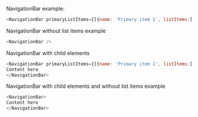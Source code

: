 NavigationBar example:

```js
<NavigationBar primaryListItems={[{name: 'Primary item 1', listItems:['Sub item 1', 'Sub item 2']}, 'Primary item 2', {name: 'Primary item 3', href: '#'}]} secondaryListItems={['Secondary item 1', 'Secondary item 2']} />
```

NavigationBar without list items example
```js
<NavigationBar />
```

NavigationBar with child elements
```js
<NavigationBar primaryListItems={[{name: 'Primary item 1', listItems:['Sub item 1', 'Sub item 2']}, 'Primary item 2', {name: 'Primary item 3', href: '#'}]} secondaryListItems={['Secondary item 1', 'Secondary item 2']} >
Content here
</NavigationBar>
```


NavigationBar with child elements and without list items example
```js
<NavigationBar>
Content here
</NavigationBar>
```
